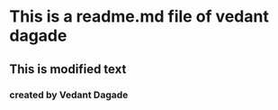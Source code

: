 # This is a readme.md file of vedant dagade

## This is modified text

### created by Vedant Dagade
